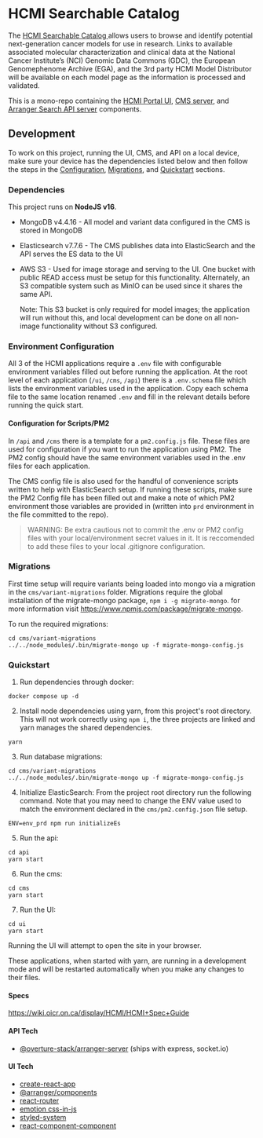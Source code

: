 # HCMI Searchable Catalog

The [HCMI Searchable Catalog ](https://hcmi-searchable-catalog.nci.nih.gov/) allows users to browse and identify potential next-generation cancer models for use in research. Links to available associated molecular characterization and clinical data at the National Cancer Institute’s (NCI) Genomic Data Commons (GDC), the European Genomephenome Archive (EGA), and the 3rd party HCMI Model Distributor will be available on each model page as the information is processed and validated.

This is a mono-repo containing the [HCMI Portal UI](ui), [CMS server](cms), and [Arranger Search API server](api) components.

## Development

To work on this project, running the UI, CMS, and API on a local device, make sure your device has the dependencies listed below and then follow the steps in the [Configuration](#Configuration), [Migrations](#Migrations), and [Quickstart](#Quickstart) sections.

### Dependencies

This project runs on **NodeJS v16**.

- MongoDB v4.4.16 - All model and variant data configured in the CMS is stored in MongoDB
- Elasticsearch v7.7.6 - The CMS publishes data into ElasticSearch and the API serves the ES data to the UI
- AWS S3 - Used for image storage and serving to the UI. One bucket with public READ access must be setup for this functionality. Alternately, an S3 compatible system such as MinIO can be used since it shares the same API.

  Note: This S3 bucket is only required for model images; the application will run without this, and local development can be done on all non-image functionality without S3 configured.

### Environment Configuration

All 3 of the HCMI applications require a `.env` file with configurable environment variables filled out before running the application. At the root level of each application (`/ui`, `/cms`, `/api`) there is a `.env.schema` file which lists the environment variables used in the application. Copy each schema file to the same location renamed `.env` and fill in the relevant details before running the quick start.

#### Configuration for Scripts/PM2

In `/api` and `/cms` there is a template for a `pm2.config.js` file. These files are used for configuration if you want to run the application using PM2. The PM2 config should have the same environment variables used in the .env files for each application.

The CMS config file is also used for the handful of convenience scripts written to help with ElasticSearch setup. If running these scripts, make sure the PM2 Config file has been filled out and make a note of which PM2 environment those variables are provided in (written into `prd` environment in the file committed to the repo).

> WARNING: Be extra cautious not to commit the .env or PM2 config files with your local/environment secret values in it. It is reccomended to add these files to your local .gitignore configuration.

### Migrations

First time setup will require variants being loaded into mongo via a migration in the `cms/variant-migrations` folder. Migrations require the global installation of the migrate-mongo package, `npm i -g migrate-mongo`. for more information visit https://www.npmjs.com/package/migrate-mongo.

To run the required migrations:

```
cd cms/variant-migrations
../../node_modules/.bin/migrate-mongo up -f migrate-mongo-config.js
```

### Quickstart

1. Run dependencies through docker:

```
docker compose up -d
```

2. Install node dependencies using yarn, from this project's root directory. This will not work correctly using `npm i`, the three projects are linked and yarn manages the shared dependencies.

```
yarn
```

3. Run database migrations:

```
cd cms/variant-migrations
../../node_modules/.bin/migrate-mongo up -f migrate-mongo-config.js
```

4. Initialize ElasticSearch:
   From the project root directory run the following command. Note that you may need to change the ENV value used to match the environment declared in the `cms/pm2.config.json` file setup.

```
ENV=env_prd npm run initializeEs
```

5. Run the api:

```
cd api
yarn start
```

6. Run the cms:

```
cd cms
yarn start
```

7. Run the UI:

```
cd ui
yarn start
```

Running the UI will attempt to open the site in your browser.

These applications, when started with yarn, are running in a development mode and will be restarted automatically when you make any changes to their files.

#### Specs

https://wiki.oicr.on.ca/display/HCMI/HCMI+Spec+Guide

#### API Tech

- [@overture-stack/arranger-server](https://github.com/overture-stack/arranger/tree/master/modules/server) (ships with express, socket.io)

#### UI Tech

- [create-react-app](https://github.com/facebook/create-react-app)
- [@arranger/components](https://github.com/overture-stack/arranger/tree/master/modules/components)
- [react-router](https://reacttraining.com/react-router/web/guides/philosophy)
- [emotion css-in-js](https://emotion.sh/docs)
- [styled-system](https://github.com/jxnblk/styled-system)
- [react-component-component](https://www.npmjs.com/package/react-component-component)
